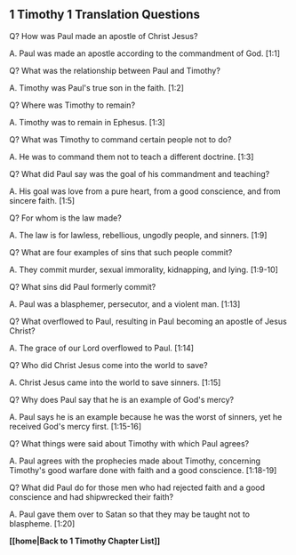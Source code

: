 ## 1 Timothy 1 Translation Questions ##

Q? How was Paul made an apostle of Christ Jesus?

A. Paul was made an apostle according to the commandment of God. [1:1]

Q? What was the relationship between Paul and Timothy?

A. Timothy was Paul's true son in the faith. [1:2]

Q? Where was Timothy to remain?

A. Timothy was to remain in Ephesus. [1:3]

Q? What was Timothy to command certain people not to do?

A. He was to command them not to teach a different doctrine. [1:3]

Q? What did Paul say was the goal of his commandment and teaching?

A. His goal was love from a pure heart, from a good conscience, and from sincere faith. [1:5]

Q? For whom is the law made?

A. The law is for lawless, rebellious, ungodly people, and sinners. [1:9]

Q? What are four examples of sins that such people commit?

A. They commit murder, sexual immorality, kidnapping, and lying. [1:9-10]

Q? What sins did Paul formerly commit?

A. Paul was a blasphemer, persecutor, and a violent man. [1:13]

Q? What overflowed to Paul, resulting in Paul becoming an apostle of Jesus Christ?

A. The grace of our Lord overflowed to Paul. [1:14]

Q? Who did Christ Jesus come into the world to save?

A. Christ Jesus came into the world to save sinners. [1:15]

Q? Why does Paul say that he is an example of God's mercy?

A. Paul says he is an example because he was the worst of sinners, yet he received God's mercy first. [1:15-16]

Q? What things were said about Timothy with which Paul agrees?

A. Paul agrees with the prophecies made about Timothy, concerning Timothy's good warfare done with faith and a good conscience. [1:18-19]

Q? What did Paul do for those men who had rejected faith and a good conscience and had shipwrecked their faith?

A. Paul gave them over to Satan so that they may be taught not to blaspheme. [1:20]

__[[home|Back to 1 Timothy Chapter List]]__

